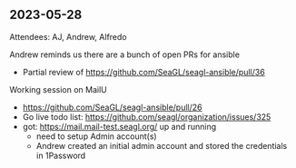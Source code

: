 ## 2023-05-28

Attendees: AJ, Andrew, Alfredo

Andrew reminds us there are a bunch of open PRs for ansible
 - Partial review of https://github.com/SeaGL/seagl-ansible/pull/36

Working session on MailU
- https://github.com/SeaGL/seagl-ansible/pull/26
- Go live todo list: https://github.com/seagl/organization/issues/325
- got: https://mail.mail-test.seagl.org/ up and running
  - need to setup Admin account(s)
  - Andrew created an initial admin account and stored the credentials in 1Password
